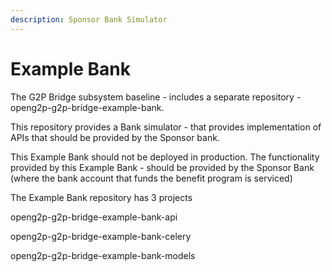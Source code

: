 ```yaml
---
description: Sponsor Bank Simulator
---
```


# Example Bank

The G2P Bridge subsystem baseline - includes a separate repository - openg2p-g2p-bridge-example-bank.

This repository provides a Bank simulator - that provides implementation of APIs that should be provided by the Sponsor bank.

This Example Bank should not be deployed in production. The functionality provided by this Example Bank - should be provided by the Sponsor Bank (where the bank account that funds the benefit program is serviced)

The Example Bank repository has 3 projects

openg2p-g2p-bridge-example-bank-api













openg2p-g2p-bridge-example-bank-celery

openg2p-g2p-bridge-example-bank-models
